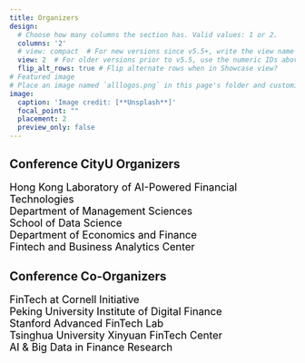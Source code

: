 ```yaml
---
title: Organizers
design:
  # Choose how many columns the section has. Valid values: 1 or 2.
  columns: '2'
  # view: compact  # For new versions since v5.5+, write the view name
  view: 2  # For older versions prior to v5.5, use the numeric IDs above
  flip_alt_rows: true # Flip alternate rows when in Showcase view?
# Featured image
# Place an image named `alllogos.png` in this page's folder and customize its options here.
image:
  caption: 'Image credit: [**Unsplash**]'
  focal_point: ""
  placement: 2
  preview_only: false
---
```


## Conference CityU Organizers<br>

<font color=black size=4>Hong Kong Laboratory of AI-Powered Financial Technologies</font><br>
<font color=black size=4>Department of Management Sciences</font><br>
<font color=black size=4>School of Data Science</font><br>
<font color=black size=4>Department of Economics and Finance</font><br>
<font color=black size=4>Fintech and Business Analytics Center</font><br>

## Conference Co-Organizers<br>

<font color=black size=4>FinTech at Cornell Initiative</font><br>
<font color=black size=4>Peking University Institute of Digital Finance</font><br>
<font color=black size=4>Stanford Advanced FinTech Lab</font><br>
<font color=black size=4>Tsinghua University Xinyuan FinTech Center</font><br>
<font color=black size=4>AI & Big Data in Finance Research</font><br>
